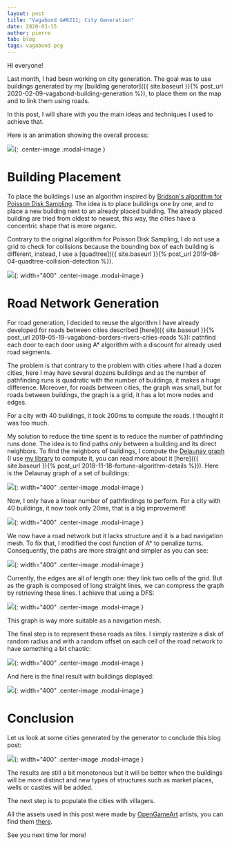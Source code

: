 ```yaml
---
layout: post
title: "Vagabond &#8211; City Generation"
date: 2020-03-15
author: pierre
tab: blog
tags: vagabond pcg
---
```

Hi everyone!

Last month, I had been working on city generation. The goal was to use buildings generated by my [building generator]({{ site.baseurl }}{% post_url 2020-02-09-vagabond-building-generation %}), to place them on the map and to link them using roads.

In this post, I will share with you the main ideas and techniques I used to achieve that.

Here is an animation showing the overall process:

![](/media/img/vagabond-city-generation/city_generation.gif){: .center-image .modal-image }

<!--more-->

# Building Placement

To place the buildings I use an algorithm inspired by [Bridson's algorithm for Poisson Disk Sampling](https://www.cs.ubc.ca/~rbridson/docs/bridson-siggraph07-poissondisk.pdf). The idea is to place buildings one by one, and to place a new building next to an already placed building. The already placed building are tried from oldest to newest, this way, the cities have a concentric shape that is more organic.

Contrary to the original algorithm for Poisson Disk Sampling, I do not use a grid to check for collisions because the bounding box of each building is different, instead, I use a [quadtree]({{ site.baseurl }}{% post_url 2019-08-04-quadtree-collision-detection %}).

![](/media/img/vagabond-city-generation/buildings.gif){: width="400" .center-image .modal-image }

# Road Network Generation

For road generation, I decided to reuse the algorithm I have already developed for roads between cities described [here]({{ site.baseurl }}{% post_url 2019-05-19-vagabond-borders-rivers-cities-roads %}): pathfind each door to each door using A* algorithm with a discount for already used road segments.

The problem is that contrary to the problem with cities where I had a dozen cities, here I may have several dozens buildings and as the number of pathfinding runs is quadratic with the number of buildings, it makes a huge difference. Moreover, for roads between cities, the graph was small, but for roads between buildings, the graph is a grid, it has a lot more nodes and edges.

For a city with 40 buildings, it took 200ms to compute the roads. I thought it was too much.

My solution to reduce the time spent is to reduce the number of pathfinding runs done. The idea is to find paths only between a building and its direct neighbors. To find the neighbors of buildings, I compute the [Delaunay graph](https://en.wikipedia.org/wiki/Delaunay_triangulation) (I use [my library](https://github.com/pvigier/MyGAL) to compute it, you can read more about it [here]({{ site.baseurl }}{% post_url 2018-11-18-fortune-algorithm-details %})). Here is the Delaunay graph of a set of buildings:

![](/media/img/vagabond-city-generation/delaunay_graph.png){: width="400" .center-image .modal-image }

Now, I only have a linear number of pathfindings to perform. For a city with 40 buildings, it now took only 20ms, that is a big improvement!

![](/media/img/vagabond-city-generation/road_network.png){: width="400" .center-image .modal-image }

We now have a road network but it lacks structure and it is a bad navigation mesh. To fix that, I modified the cost function of A* to penalize turns. Consequently, the paths are more straight and simpler as you can see:

![](/media/img/vagabond-city-generation/road_network_turn_penalty.png){: width="400" .center-image .modal-image }

Currently, the edges are all of length one: they link two cells of the grid. But as the graph is composed of long straight lines, we can compress the graph by retrieving these lines. I achieve that using a DFS:

![](/media/img/vagabond-city-generation/road_network_graph.png){: width="400" .center-image .modal-image }

This graph is way more suitable as a navigation mesh.

The final step is to represent these roads as tiles. I simply rasterize a disk of random radius and with a random offset on each cell of the road network to have something a bit chaotic:

![](/media/img/vagabond-city-generation/road_network_tiles.png){: width="400" .center-image .modal-image }

And here is the final result with buildings displayed:

![](/media/img/vagabond-city-generation/road_network_buildings.png){: width="400" .center-image .modal-image }

# Conclusion

Let us look at some cities generated by the generator to conclude this blog post:

![](/media/img/vagabond-city-generation/cities.gif){: width="400" .center-image .modal-image }

The results are still a bit monotonous but it will be better when the buildings will be more distinct and new types of structures such as market places, wells or castles will be added.

The next step is to populate the cities with villagers.

All the assets used in this post were made by [OpenGameArt](https://opengameart.org/) artists, you can find them [there](https://opengameart.org/content/vagabonds-assets).

See you next time for more!